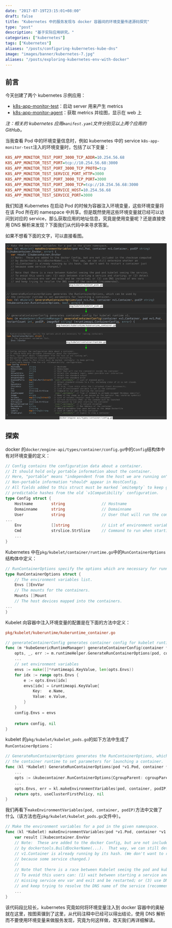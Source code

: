 ```yaml
---
date: "2017-07-19T23:15:01+08:00"
draft: false
title: "Kubernetes 中的服务发现与 docker 容器间的环境变量传递源码探究"
type: "post"
description: "基于实际应用研究。"
categories: ["kubernetes"]
tags: ["Kubernetes"]
aliases: "/posts/configuring-kubernetes-kube-dns"
image: "images/banner/kubernetes-7.jpg"
aliases: "/posts/exploring-kubernetes-env-with-docker"
---
```


## 前言

今天创建了两个 kubernetes 示例应用：

- [k8s-app-monitor-test](https://github.com/rootsongjc/k8s-app-monitor-test)：启动 server 用来产生 metrics
- [k8s-app-monitor-agent](https://github.com/rootsongjc/k8s-app-monitor-agent)：获取 metrics 并绘图，显示在 web 上

*注：相关的 kubernetes 应用`manifest.yaml`文件分别见以上两个应用的 GitHub。*

当我查看 Pod 中的环境变量信息时，例如 kubernetes 中的 service `k8s-app-monitor-test`注入的环境变量时，包括了以下变量：

```ini
K8S_APP_MONITOR_TEST_PORT_3000_TCP_ADDR=10.254.56.68
K8S_APP_MONITOR_TEST_PORT=tcp://10.254.56.68:3000
K8S_APP_MONITOR_TEST_PORT_3000_TCP_PROTO=tcp
K8S_APP_MONITOR_TEST_SERVICE_PORT_HTTP=3000
K8S_APP_MONITOR_TEST_PORT_3000_TCP_PORT=3000
K8S_APP_MONITOR_TEST_PORT_3000_TCP=tcp://10.254.56.68:3000
K8S_APP_MONITOR_TEST_SERVICE_HOST=10.254.56.68
K8S_APP_MONITOR_TEST_SERVICE_PORT=3000
```

我们知道 Kubernetes 在启动 Pod 的时候为容器注入环境变量，这些环境变量将在该 Pod 所在的 namespace 中共享。但是既然使用这些环境变量就已经可以访问到对应的 service，那么获取应用的地址信息，究竟是使用变量呢？还是直接使用 DNS 解析来发现？下面我们从代码中来寻求答案。

如果不想看下面的文字，可以直接看图。

![kubernetes 中传递 ENV 的探索过程](kubernetes-service-discovery-with-dns-or-env.png)

## 探索

docker 的`docker/engine-api/types/container/config.go`中的`Config`结构体中有对环境变量的定义：

```Go
// Config contains the configuration data about a container.
// It should hold only portable information about the container.
// Here, "portable" means "independent from the host we are running on".
// Non-portable information *should* appear in HostConfig.
// All fields added to this struct must be marked `omitempty` to keep getting
// predictable hashes from the old `v1Compatibility` configuration.
type Config struct {
	Hostname        string                // Hostname
	Domainname      string                // Domainname
	User            string                // User that will run the command(s) inside the container
...
	Env             []string              // List of environment variable to set in the container
	Cmd             strslice.StrSlice     // Command to run when starting the container
	...
}
```

Kubernetes 中在`pkg/kubelet/container/runtime.go`中的`RunContainerOptions`结构体中定义：

```go
// RunContainerOptions specify the options which are necessary for running containers
type RunContainerOptions struct {
	// The environment variables list.
	Envs []EnvVar
  	// The mounts for the containers.
	Mounts []Mount
	// The host devices mapped into the containers.
...
}
```

Kubelet 向容器中注入环境变量的配置是在下面的方法中定义：

```ini
pkg/kubelet/kuberuntime/kuberuntime_container.go
```

```Go
// generateContainerConfig generates container config for kubelet runtime v1.
func (m *kubeGenericRuntimeManager) generateContainerConfig(container *v1.Container, pod *v1.Pod, restartCount int, podIP, imageRef string) (*runtimeapi.ContainerConfig, error) {
    opts, _, err := m.runtimeHelper.GenerateRunContainerOptions(pod, container, podIP)
    ...
	// set environment variables
	envs := make([]*runtimeapi.KeyValue, len(opts.Envs))
	for idx := range opts.Envs {
		e := opts.Envs[idx]
		envs[idx] = &runtimeapi.KeyValue{
			Key:   e.Name,
			Value: e.Value,
		}
	}
	config.Envs = envs

	return config, nil
}
```

kubelet 的`pkg/kubelet/kubelet_pods.go`的如下方法中生成了`RunContainerOptions`：

```Go
// GenerateRunContainerOptions generates the RunContainerOptions, which can be used by
// the container runtime to set parameters for launching a container.
func (kl *Kubelet) GenerateRunContainerOptions(pod *v1.Pod, container *v1.Container, podIP string) (*kubecontainer.RunContainerOptions, bool, error) {
	...
	opts := &kubecontainer.RunContainerOptions{CgroupParent: cgroupParent}
	...
	opts.Envs, err = kl.makeEnvironmentVariables(pod, container, podIP)
    return opts, useClusterFirstPolicy, nil
}
```

我们再看下`makeEnvironmentVariables(pod, container, podIP)`方法中又做了什么（该方法也在`pkg/kubelet/kubelet_pods.go`文件中）。

```Go
// Make the environment variables for a pod in the given namespace.
func (kl *Kubelet) makeEnvironmentVariables(pod *v1.Pod, container *v1.Container, podIP string) ([]kubecontainer.EnvVar, error) {
	var result []kubecontainer.EnvVar
	// Note:  These are added to the docker Config, but are not included in the checksum computed
	// by dockertools.BuildDockerName(...).  That way, we can still determine whether an
	// v1.Container is already running by its hash. (We don't want to restart a container just
	// because some service changed.)
	//
	// Note that there is a race between Kubelet seeing the pod and kubelet seeing the service.
	// To avoid this users can: (1) wait between starting a service and starting; or (2) detect
	// missing service env var and exit and be restarted; or (3) use DNS instead of env vars
	// and keep trying to resolve the DNS name of the service (recommended).
	...
}
```

该代码段比较长，kubernetes 究竟如何将环境变量注入到 docker 容器中的奥秘就在这里，按图索骥到了这里，从代码注释中已经可以得出结论，使用 DNS 解析而不要使用环境变量来做服务发现，究竟为何这样做，改天我们再详细解读。
